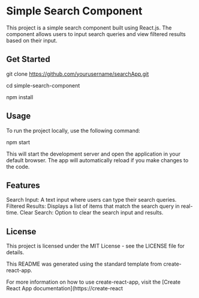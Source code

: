 # Simple Search Component
This project is a simple search component built using React.js. The component allows users to input search queries and view filtered results based on their input.


## Get Started
git clone https://github.com/yourusername/searchApp.git

cd simple-search-component

npm install


## Usage
To run the project locally, use the following command:

npm start

This will start the development server and open the application in your default browser. The app will automatically reload if you make changes to the code.

## Features
Search Input: A text input where users can type their search queries.
Filtered Results: Displays a list of items that match the search query in real-time.
Clear Search: Option to clear the search input and results.

## License
This project is licensed under the MIT License - see the LICENSE file for details.

This README was generated using the standard template from create-react-app.

For more information on how to use create-react-app, visit the [Create React App documentation](https://create-react
